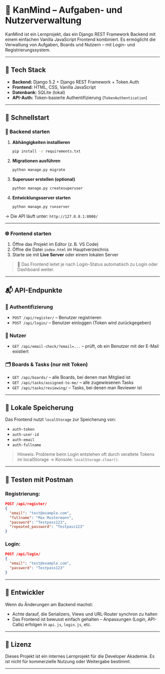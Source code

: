 # 🧠 KanMind – Aufgaben- und Nutzerverwaltung

KanMind ist ein Lernprojekt, das ein Django REST Framework Backend mit einem einfachen Vanilla JavaScript Frontend kombiniert. Es ermöglicht die Verwaltung von Aufgaben, Boards und Nutzern – mit Login- und Registrierungssystem.

---

## 🔧 Tech Stack

- **Backend:** Django 5.2 + Django REST Framework + Token Auth
- **Frontend:** HTML, CSS, Vanilla JavaScript
- **Datenbank:** SQLite (lokal)
- **API-Auth:** Token-basierte Authentifizierung (`TokenAuthentication`)

---

## 🚀 Schnellstart

### 📁 Backend starten

1. **Abhängigkeiten installieren**
   ```bash
   pip install -r requirements.txt
   ```

2. **Migrationen ausführen**
   ```bash
   python manage.py migrate
   ```

3. **Superuser erstellen (optional)**
   ```bash
   python manage.py createsuperuser
   ```

4. **Entwicklungsserver starten**
   ```bash
   python manage.py runserver
   ```

→ Die API läuft unter: `http://127.0.0.1:8000/`

---

### 🌐 Frontend starten

1. Öffne das Projekt im Editor (z. B. VS Code)
2. Öffne die Datei `index.html` im Hauptverzeichnis
3. Starte sie mit **Live Server** oder einem lokalen Server

> 🔁 Das Frontend leitet je nach Login-Status automatisch zu Login oder Dashboard weiter.

---

## 📬 API-Endpunkte

### 🔐 Authentifizierung

- `POST /api/register/` – Benutzer registrieren
- `POST /api/login/` – Benutzer einloggen (Token wird zurückgegeben)

### 👤 Nutzer

- `GET /api/email-check/?email=...` – prüft, ob ein Benutzer mit der E-Mail existiert

### 🗂️ Boards & Tasks (nur mit Token)

- `GET /api/boards/` – alle Boards, bei denen man Mitglied ist
- `GET /api/tasks/assigned-to-me/` – alle zugewiesenen Tasks
- `GET /api/tasks/reviewing/` – Tasks, bei denen man Reviewer ist

---

## 💾 Lokale Speicherung

Das Frontend nutzt `localStorage` zur Speicherung von:

- `auth-token`
- `auth-user-id`
- `auth-email`
- `auth-fullname`

> Hinweis: Probleme beim Login entstehen oft durch veraltete Tokens im localStorage → Konsole: `localStorage.clear()`.

---

## 🧪 Testen mit Postman

### Registrierung:
```json
POST /api/register/
{
  "email": "test@example.com",
  "fullname": "Max Mustermann",
  "password": "Testpass123",
  "repeated_password": "Testpass123"
}
```

### Login:
```json
POST /api/login/
{
  "email": "test@example.com",
  "password": "Testpass123"
}
```

---

## 👥 Entwickler

Wenn du Änderungen am Backend machst:

- Achte darauf, die Serializers, Views und URL-Router synchron zu halten
- Das Frontend ist bewusst einfach gehalten – Anpassungen (Login, API-Calls) erfolgen in `api.js`, `login.js`, etc.

---

## 📝 Lizenz

Dieses Projekt ist ein internes Lernprojekt für die Developer Akademie. Es ist nicht für kommerzielle Nutzung oder Weitergabe bestimmt.

---